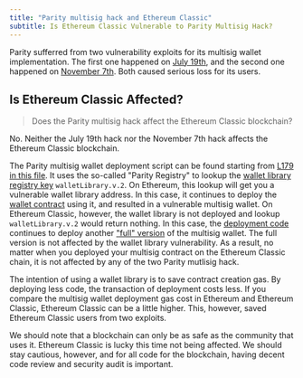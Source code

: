 ```yaml
---
title: "Parity multisig hack and Ethereum Classic"
subtitle: Is Ethereum Classic Vulnerable to Parity Multisig Hack?
---
```


Parity sufferred from two vulnerability exploits for its multisig
wallet implementation. The first one happened on [July
19th](https://blog.ethcore.io/the-multi-sig-hack-a-postmortem/), and
the second one happened on [November
7th](https://paritytech.io/blog/security-alert.html). Both caused
serious loss for its users.

<section markdown="1">

## Is Ethereum Classic Affected?

> Does the Parity multisig hack affect the Ethereum Classic
> blockchain?

No. Neither the July 19th hack nor the November 7th hack affects the
Ethereum Classic blockchain.

The Parity multisig wallet deployment script can be found starting
from [L179 in this
file](https://github.com/paritytech/parity/blob/v1.8.2/js/src/modals/CreateWallet/createWalletStore.js#L179). It
uses the so-called "Parity Registry" to lookup the [wallet library
registry
key](https://github.com/paritytech/parity/blob/v1.8.2/js/src/contracts/code/wallet.js#L28)
`walletLibrary.v.2`. On Ethereum, this lookup will get you a
vulnerable wallet library address. In this case, it continues to
deploy the [wallet
contract](https://github.com/paritytech/parity/blob/v1.8.2/js/src/contracts/code/wallet.js#L24)
using it, and resulted in a vulnerable multisig wallet. On Ethereum
Classic, however, the wallet library is not deployed and lookup
`walletLibrary.v.2` would return nothing. In this case, the
[deployment
code](https://github.com/paritytech/parity/blob/v1.8.2/js/src/modals/CreateWallet/createWalletStore.js#L216)
continues to deploy another ["full"
version](https://github.com/paritytech/parity/blob/v1.8.2/js/src/contracts/code/wallet.js#L32)
of the multisig wallet. The full version is not affected by the wallet
library vulnerability. As a result, no matter when you deployed your
multisig contract on the Ethereum Classic chain, it is not affected by
any of the two Parity mutlisig hack.

The intention of using a wallet library is to save contract creation
gas. By deploying less code, the transaction of deployment costs
less. If you compare the multisig wallet deployment gas cost in
Ethereum and Ethereum Classic, Ethereum Classic can be a little
higher. This, however, saved Ethereum Classic users from two exploits.

We should note that a blockchain can only be as safe as the community
that uses it. Ethereum Classic is lucky this time not being
affected. We should stay cautious, however, and for all code for the
blockchain, having decent code review and security audit is important.

</section>
